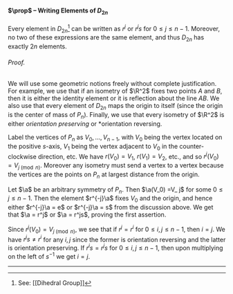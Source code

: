 #### $\prop$ – Writing Elements of $D_{2n}$
Every element in $D_{2n}$[^1] can be written as $r^j$ or  $r^js$ for $0 \leq j \leq n-1$. Moreover, no two of these expressions are the same element, and thus $D_{2n}$ has exactly $2n$ elements.

###### *Proof.* 
We will use some geometric notions freely without complete justification. For example, we use that if an isometry of $\R^2$ fixes two points $A$ and $B$, then it is either the identity element or it is reflection about the line $AB$. We  also use that every element of $D_{2n}$ maps the origin to itself (since the origin is the center of mass of $P_n$). Finally, we use that every isometry of $\R^2$ is either *orientation preserving* or *orientation reversing.

Label the vertices of $P_n$ as $V_0, \dots, V_{n-1}$, with $V_0$ being the vertex located on the positive $s$-axis, $V_1$ being the vertex adjacent to $V_0$ in the counter-clockwise direction, etc. We have  $r(V_0) = V_1$, $r(V_1) = V_2$, etc., and so  $r^j(V_0) = V_{j \pmod{n}}$. Moreover any isometry must send a vertex to a vertex because the vertices are the points on $P_n$ at largest distance from the origin.

Let $\a$ be an arbitrary symmetry of $P_n$. Then $\a(V_0) =V_ j$ for some $0 \leq j \leq n-1$. Then the element $r^{-j}\a$ fixes  $V_0$ and the origin, and hence either $r^{-j}\a = e$ or $r^{-j}\a = s$ from the discussion above. We get that $\a = r^j$ or $\a = r^js$, proving the first assertion.

Since $r^j(V_0) = V_{j \pmod{n}}$, we see that if $r^j = r^i$ for $0 \leq i,j \leq n-1$, then $i=j$. We have $r^js \ne r^i$ for any $i,j$ since the former is orientation reversing and the latter is orientation preserving. If $r^is = r^js$ for $0 \leq i,j \leq n-1$, then upon multiplying on the left of $s^{-1}$ we get $i=j$.
***

[^1]: See: [[Dihedral Group]]